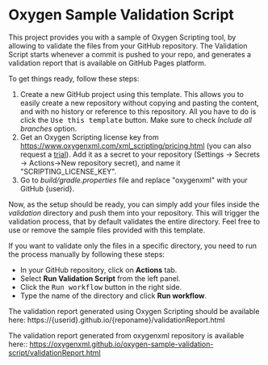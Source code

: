 # Oxygen Sample Validation Script
This project provides you with a sample of Oxygen Scripting tool, 
by allowing to validate the files from your GitHub repository. The Validation
Script starts whenever a commit is pushed to your repo, and generates a validation
report that is available on GitHub Pages platform.

To get things ready, follow these steps:
1. Create a new GitHub project using this template. This allows you to easily create a new repository without copying and pasting the content, and with no history or reference to this repository.
   All you have to do is click the <kbd>Use this template</kbd> button. Make sure to check <i>Include all branches</i> option.
2. Get an Oxygen Scripting license key from https://www.oxygenxml.com/xml_scripting/pricing.html (you can also request a [trial](https://www.oxygenxml.com/xml_scripting/register.html)). Add it as a secret to your repository (Settings -> Secrets -> Actions->New repository secret), and name it "SCRIPTING_LICENSE_KEY". 
3. Go to <i>build/gradle.properties</i> file and replace "oxygenxml" with your GitHub {userid}.

Now, as the setup should be ready, you can simply add your files inside the <i>validation</i> directory and push them into your repository.
This will trigger the validation process, that by default validates the entire directory. Feel free to use or remove the sample files provided with this template.

If you want to validate only the files in a specific directory, you need to run the process manually by following these steps:
- In your GitHub repository, click on <b>Actions</b> tab.
- Select <b>Run Validation Script</b> from the left panel.
- Click the <kbd>Run workflow</kbd> button in the right side.
- Type the name of the directory and click <b>Run workflow</b>.

The validation report generated using Oxygen Scripting should be available here:
https://{userid}.github.io/{reponame}/validationReport.html

The validation report generated from oxygenxml repository is available here::
https://oxygenxml.github.io/oxygen-sample-validation-script/validationReport.html
